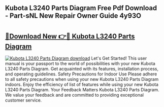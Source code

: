 ## Kubota L3240 Parts Diagram Free Pdf Download - Part-sNL New Repair Owner Guide 4y93O

# <h2><a href="http://dfi02bf.blite.top/?on=Kubota+L3240+Parts+Diagram">🔗Download New 👉🔴 Kubota L3240 Parts Diagram</a></h2>

[![Kubota L3240 Parts Diagram download](https://i.imgur.com/lujVjoI.png)](http://dfi02bf.blite.top/?on=Kubota+L3240+Parts+Diagram)
Let's Get Started! This user manual is your passport to the world of possibilities with your new Kubota L3240 Parts Diagram. Get acquainted with its features, installation process, and operating guidelines. Safety Precautions for Indoor Use Please adhere to all safety precautions when using your new Kubota L3240 Parts Diagram indoors. Enjoy the efficiency of list of features while using your new Kubota L3240 Parts Diagram. Your Feedback Matters Kubota L3240 Parts Diagram. We value your feedback and are committed to providing exceptional customer service.
